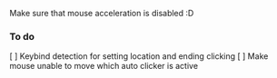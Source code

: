 Make sure that mouse acceleration is disabled :D

### To do
[ ] Keybind detection for setting location and ending clicking
[ ] Make mouse unable to move which auto clicker is active
